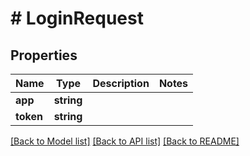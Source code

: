 # # LoginRequest

## Properties

Name | Type | Description | Notes
------------ | ------------- | ------------- | -------------
**app** | **string** |  |
**token** | **string** |  |

[[Back to Model list]](../../README.md#models) [[Back to API list]](../../README.md#endpoints) [[Back to README]](../../README.md)
